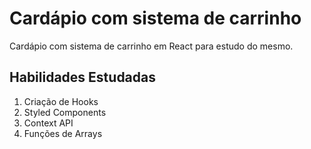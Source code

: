# Cardápio com sistema de carrinho

Cardápio com sistema de carrinho em React para estudo do mesmo.

## Habilidades Estudadas

1. Criação de Hooks
2. Styled Components
3. Context API
4. Funções de Arrays
